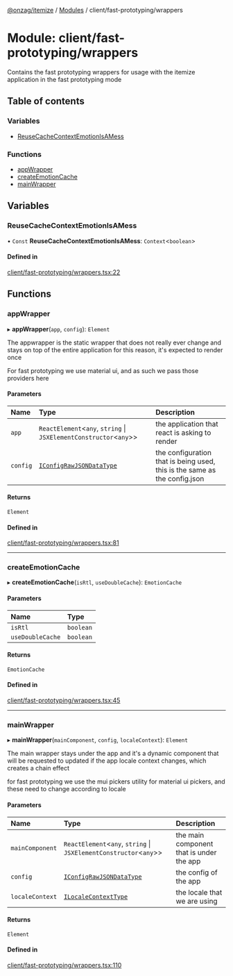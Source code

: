 [@onzag/itemize](../README.md) / [Modules](../modules.md) / client/fast-prototyping/wrappers

# Module: client/fast-prototyping/wrappers

Contains the fast prototyping wrappers for usage
with the itemize application in the fast prototyping mode

## Table of contents

### Variables

- [ReuseCacheContextEmotionIsAMess](client_fast_prototyping_wrappers.md#reusecachecontextemotionisamess)

### Functions

- [appWrapper](client_fast_prototyping_wrappers.md#appwrapper)
- [createEmotionCache](client_fast_prototyping_wrappers.md#createemotioncache)
- [mainWrapper](client_fast_prototyping_wrappers.md#mainwrapper)

## Variables

### ReuseCacheContextEmotionIsAMess

• `Const` **ReuseCacheContextEmotionIsAMess**: `Context`\<`boolean`\>

#### Defined in

[client/fast-prototyping/wrappers.tsx:22](https://github.com/onzag/itemize/blob/59702dd5/client/fast-prototyping/wrappers.tsx#L22)

## Functions

### appWrapper

▸ **appWrapper**(`app`, `config`): `Element`

The appwrapper is the static wrapper that does not really ever change and stays on top
of the entire application for this reason, it's expected to render once

For fast prototyping we use material ui, and as such we pass those providers here

#### Parameters

| Name | Type | Description |
| :------ | :------ | :------ |
| `app` | `ReactElement`\<`any`, `string` \| `JSXElementConstructor`\<`any`\>\> | the application that react is asking to render |
| `config` | [`IConfigRawJSONDataType`](../interfaces/config.IConfigRawJSONDataType.md) | the configuration that is being used, this is the same as the config.json |

#### Returns

`Element`

#### Defined in

[client/fast-prototyping/wrappers.tsx:81](https://github.com/onzag/itemize/blob/59702dd5/client/fast-prototyping/wrappers.tsx#L81)

___

### createEmotionCache

▸ **createEmotionCache**(`isRtl`, `useDoubleCache`): `EmotionCache`

#### Parameters

| Name | Type |
| :------ | :------ |
| `isRtl` | `boolean` |
| `useDoubleCache` | `boolean` |

#### Returns

`EmotionCache`

#### Defined in

[client/fast-prototyping/wrappers.tsx:45](https://github.com/onzag/itemize/blob/59702dd5/client/fast-prototyping/wrappers.tsx#L45)

___

### mainWrapper

▸ **mainWrapper**(`mainComponent`, `config`, `localeContext`): `Element`

The main wrapper stays under the app and it's a dynamic component that will be requested
to updated if the app locale context changes, which creates a chain effect

for fast prototyping we use the mui pickers utility for material ui pickers, and these
need to change according to locale

#### Parameters

| Name | Type | Description |
| :------ | :------ | :------ |
| `mainComponent` | `ReactElement`\<`any`, `string` \| `JSXElementConstructor`\<`any`\>\> | the main component that is under the app |
| `config` | [`IConfigRawJSONDataType`](../interfaces/config.IConfigRawJSONDataType.md) | the config of the app |
| `localeContext` | [`ILocaleContextType`](../interfaces/client_internal_providers_locale_provider.ILocaleContextType.md) | the locale that we are using |

#### Returns

`Element`

#### Defined in

[client/fast-prototyping/wrappers.tsx:110](https://github.com/onzag/itemize/blob/59702dd5/client/fast-prototyping/wrappers.tsx#L110)
